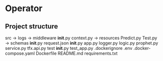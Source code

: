
# Operator
## Project structure


src
    -> logs
    -> middleware
        __init__.py
        context.py
    -> resources
        Predict.py
        Test.py
    -> schemas
        __init__.py
        request.json
    __init__.py
    app.py
    logger.py
    logic.py
    prophet.py
    service.py
    tfx.api.py
test
    __init__.py
    test_app.py
.dockerignore
.env
.docker-compose.yaml
Dockerfile
README.md
requirements.txt
